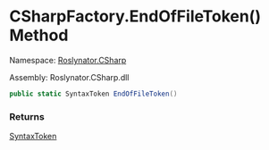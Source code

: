# CSharpFactory\.EndOfFileToken\(\) Method

Namespace: [Roslynator.CSharp](../../README.md)

Assembly: Roslynator\.CSharp\.dll

```csharp
public static SyntaxToken EndOfFileToken()
```

### Returns

[SyntaxToken](https://docs.microsoft.com/en-us/dotnet/api/microsoft.codeanalysis.syntaxtoken)

